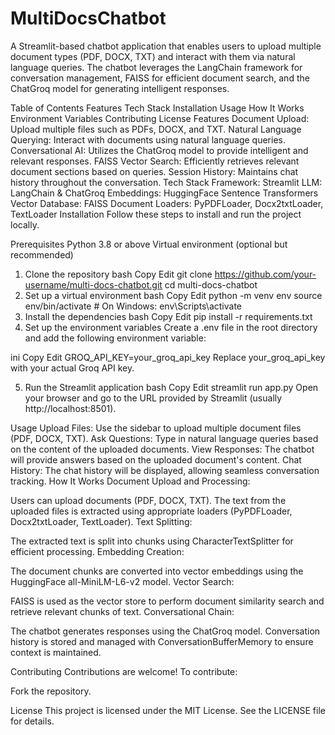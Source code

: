 # MultiDocsChatbot
A Streamlit-based chatbot application that enables users to upload multiple document types (PDF, DOCX, TXT) and interact with them via natural language queries. The chatbot leverages the LangChain framework for conversation management, FAISS for efficient document search, and the ChatGroq model for generating intelligent responses.

Table of Contents
Features
Tech Stack
Installation
Usage
How It Works
Environment Variables
Contributing
License
Features
Document Upload: Upload multiple files such as PDFs, DOCX, and TXT.
Natural Language Querying: Interact with documents using natural language queries.
Conversational AI: Utilizes the ChatGroq model to provide intelligent and relevant responses.
FAISS Vector Search: Efficiently retrieves relevant document sections based on queries.
Session History: Maintains chat history throughout the conversation.
Tech Stack
Framework: Streamlit
LLM: LangChain & ChatGroq
Embeddings: HuggingFace Sentence Transformers
Vector Database: FAISS
Document Loaders: PyPDFLoader, Docx2txtLoader, TextLoader
Installation
Follow these steps to install and run the project locally.

Prerequisites
Python 3.8 or above
Virtual environment (optional but recommended)
1. Clone the repository
bash
Copy
Edit
git clone https://github.com/your-username/multi-docs-chatbot.git
cd multi-docs-chatbot
2. Set up a virtual environment
bash
Copy
Edit
python -m venv env
source env/bin/activate   # On Windows: env\Scripts\activate
3. Install the dependencies
bash
Copy
Edit
pip install -r requirements.txt
4. Set up the environment variables
Create a .env file in the root directory and add the following environment variable:

ini
Copy
Edit
GROQ_API_KEY=your_groq_api_key
Replace your_groq_api_key with your actual Groq API key.

5. Run the Streamlit application
bash
Copy
Edit
streamlit run app.py
Open your browser and go to the URL provided by Streamlit (usually http://localhost:8501).

Usage
Upload Files: Use the sidebar to upload multiple document files (PDF, DOCX, TXT).
Ask Questions: Type in natural language queries based on the content of the uploaded documents.
View Responses: The chatbot will provide answers based on the uploaded document's content.
Chat History: The chat history will be displayed, allowing seamless conversation tracking.
How It Works
Document Upload and Processing:

Users can upload documents (PDF, DOCX, TXT).
The text from the uploaded files is extracted using appropriate loaders (PyPDFLoader, Docx2txtLoader, TextLoader).
Text Splitting:

The extracted text is split into chunks using CharacterTextSplitter for efficient processing.
Embedding Creation:

The document chunks are converted into vector embeddings using the HuggingFace all-MiniLM-L6-v2 model.
Vector Search:

FAISS is used as the vector store to perform document similarity search and retrieve relevant chunks of text.
Conversational Chain:

The chatbot generates responses using the ChatGroq model. Conversation history is stored and managed with ConversationBufferMemory to ensure context is maintained.


Contributing
Contributions are welcome! To contribute:

Fork the repository.

License
This project is licensed under the MIT License. See the LICENSE file for details.
